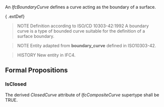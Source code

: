 An _IfcBoundaryCurve_ defines a curve acting as the boundary of a surface.

<!-- end of short definition -->


{ .extDef}
> NOTE Definition according to ISO/CD 10303-42:1992
> A boundary curve is a type of bounded curve suitable for the definition of a surface boundary.

> NOTE Entity adapted from **boundary_curve** defined in ISO10303-42.

> HISTORY New entity in IFC4.

## Formal Propositions

### IsClosed
The derived _ClosedCurve_ attribute of _IfcCompositeCurve_ supertype shall be TRUE.
